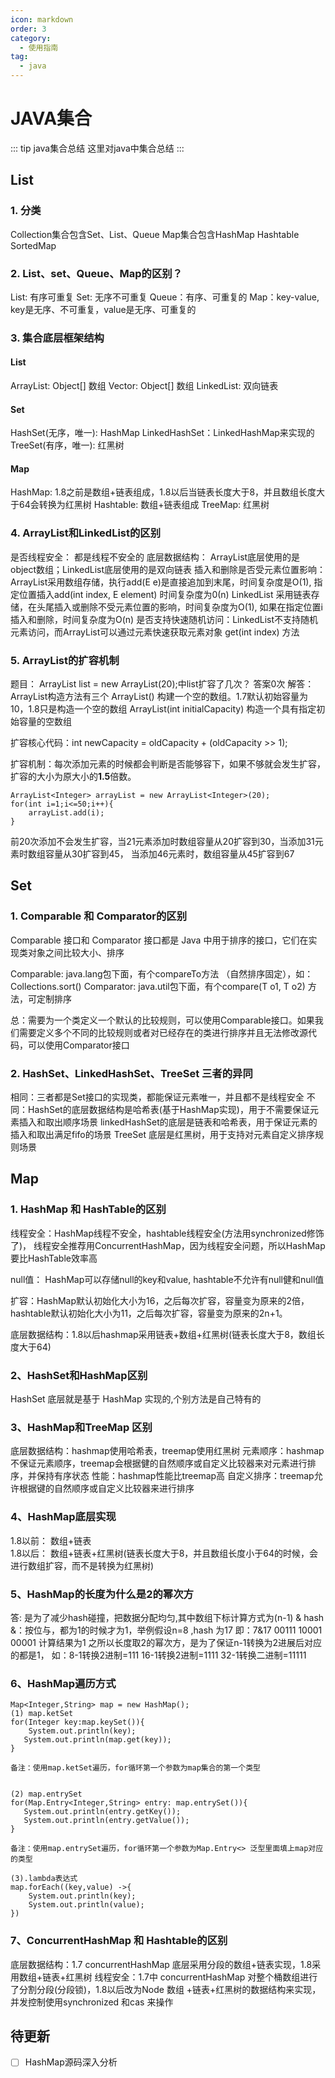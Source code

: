 ```yaml
---
icon: markdown
order: 3
category:
  - 使用指南
tag:
  - java
---
```


# JAVA集合

::: tip java集合总结
这里对java中集合总结
::: 

## List

### 1. 分类
Collection集合包含Set、List、Queue
Map集合包含HashMap Hashtable SortedMap

### 2. List、set、Queue、Map的区别？
List: 有序可重复
Set: 无序不可重复
Queue：有序、可重复的
Map：key-value, key是无序、不可重复，value是无序、可重复的

### 3. 集合底层框架结构
#### List 
ArrayList: Object[] 数组
Vector: Object[] 数组
LinkedList: 双向链表

#### Set
HashSet(无序，唯一): HashMap
LinkedHashSet：LinkedHashMap来实现的
TreeSet(有序，唯一): 红黑树

#### Map
HashMap: 1.8之前是数组+链表组成，1.8以后当链表长度大于8，并且数组长度大于64会转换为红黑树
Hashtable: 数组+链表组成
TreeMap: 红黑树


### 4. ArrayList和LinkedList的区别
是否线程安全： 都是线程不安全的
底层数据结构： ArrayList底层使用的是object数组；LinkedList底层使用的是双向链表
插入和删除是否受元素位置影响：
         ArrayList采用数组存储，执行add(E e)是直接追加到末尾，时间复杂度是O(1), 指定位置插入add(int                index, E element) 时间复杂度为0(n)
         LinkedList 采用链表存储，在头尾插入或删除不受元素位置的影响，时间复杂度为O(1), 如果在指定位置i
         插入和删除，时间复杂度为O(n)
 是否支持快速随机访问：LinkedList不支持随机元素访问，而ArrayList可以通过元素快速获取元素对象     get(int index) 方法

### 5. ArrayList的扩容机制
题目： ArrayList list = new ArrayList(20);中list扩容了几次？ 答案0次
解答： ArrayList构造方法有三个
ArrayList() 构建一个空的数组。1.7默认初始容量为10，1.8只是构造一个空的数组
ArrayList(int initialCapacity) 构造一个具有指定初始容量的空数组

扩容核心代码：int newCapacity = oldCapacity + (oldCapacity >> 1);


扩容机制：每次添加元素的时候都会判断是否能够容下，如果不够就会发生扩容，扩容的大小为原大小的**1.5**倍数。
```
ArrayList<Integer> arrayList = new ArrayList<Integer>(20);
for(int i=1;i<=50;i++){
    arrayList.add(i);
}
```
前20次添加不会发生扩容，当21元素添加时数组容量从20扩容到30，当添加31元素时数组容量从30扩容到45，
当添加46元素时，数组容量从45扩容到67

## Set

### 1. Comparable 和 Comparator的区别
Comparable 接口和 Comparator 接口都是 Java 中用于排序的接口，它们在实现类对象之间比较大小、排序 

Comparable: java.lang包下面，有个compareTo方法 （自然排序固定），如：Collections.sort()
Comparator: java.util包下面，有个compare(T o1, T o2) 方法，可定制排序

总：需要为一个类定义一个默认的比较规则，可以使用Comparable接口。如果我们需要定义多个不同的比较规则或者对已经存在的类进行排序并且无法修改源代码，可以使用Comparator接口


### 2. HashSet、LinkedHashSet、TreeSet 三者的异同
相同：三者都是Set接口的实现类，都能保证元素唯一，并且都不是线程安全
不同：HashSet的底层数据结构是哈希表(基于HashMap实现)，用于不需要保证元素插入和取出顺序场景
         linkedHashSet的底层是链表和哈希表，用于保证元素的插入和取出满足fifo的场景
         TreeSet 底层是红黑树，用于支持对元素自定义排序规则场景


## Map

### 1. HashMap 和 HashTable的区别
线程安全：HashMap线程不安全，hashtable线程安全(方法用synchronized修饰了)， 线程安全推荐用ConcurrentHashMap，因为线程安全问题，所以HashMap要比HashTable效率高

null值： HashMap可以存储null的key和value, hashtable不允许有null健和null值

扩容：HashMap默认初始化大小为16，之后每次扩容，容量变为原来的2倍，hashtable默认初始化大小为11，之后每次扩容，容量变为原来的2n+1。

底层数据结构：1.8以后hashmap采用链表+数组+红黑树(链表长度大于8，数组长度大于64)

### 2、HashSet和HashMap区别
HashSet 底层就是基于 HashMap 实现的,个别方法是自己特有的

### 3、HashMap和TreeMap 区别
底层数据结构：hashmap使用哈希表，treemap使用红黑树
元素顺序：hashmap不保证元素顺序，treemap会根据健的自然顺序或自定义比较器来对元素进行排序，并保持有序状态
性能：hashmap性能比treemap高
自定义排序：treemap允许根据键的自然顺序或自定义比较器来进行排序

### 4、HashMap底层实现
1.8以前： 数组+链表     
1.8以后： 数组+链表+红黑树(链表长度大于8，并且数组长度小于64的时候，会进行数组扩容，而不是转换为红黑树)


### 5、HashMap的长度为什么是2的幂次方
答: 是为了减少hash碰撞，把数据分配均匀,其中数组下标计算方式为(n-1) & hash
&：按位与，都为1的时候才为1，举例假设n=8 ,hash 为17
即：7&17
00111
10001
00001
计算结果为1
之所以长度取2的幂次方，是为了保证n-1转换为2进展后对应的都是1， 如：8-1转换2进制=111 16-1转换2进制=1111 32-1转换二进制=11111


### 6、HashMap遍历方式
```
Map<Integer,String> map = new HashMap();
(1) map.ketSet
for(Integer key:map.keySet()){
    System.out.println(key);
   System.out.println(map.get(key));
}

备注：使用map.ketSet遍历，for循环第一个参数为map集合的第一个类型

 
(2) map.entrySet
for(Map.Entry<Integer,String> entry: map.entrySet()){
   System.out.println(entry.getKey());
   System.out.println(entry.getValue());
}

备注：使用map.entrySet遍历，for循环第一个参数为Map.Entry<> 泛型里面填上map对应的类型
 
(3).lambda表达式
map.forEach((key,value) ->{
    System.out.println(key);
    System.out.println(value);
})
```

### 7、ConcurrentHashMap 和 Hashtable的区别
底层数据结构：1.7 concurrentHashMap 底层采用分段的数组+链表实现，1.8采用数组+链表+红黑树
线程安全：1.7中 concurrentHashMap 对整个桶数组进行了分割分段(分段锁)，1.8以后改为Node 数组
               +链表+红黑树的数据结构来实现，并发控制使用synchronized 和cas 来操作

 

 

 ## 待更新

- [ ] HashMap源码深入分析



 

 

 











 

 

 

 

 

 





